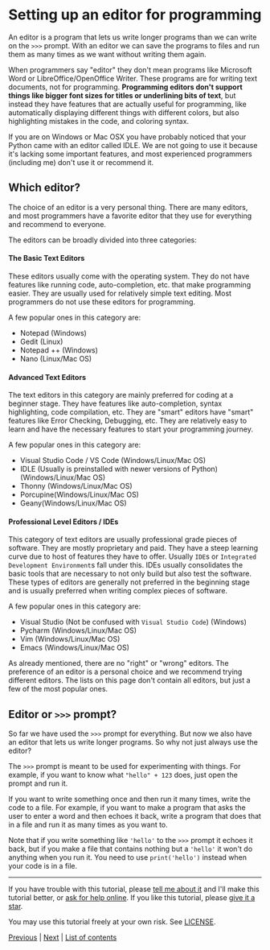 # Setting up an editor for programming

An editor is a program that lets us write longer programs than we can
write on the `>>>` prompt. With an editor we can save the programs to files and
run them as many times as we want without writing them again.

When programmers say "editor" they don't mean programs like Microsoft
Word or LibreOffice/OpenOffice Writer. These programs are for writing
text documents, not for programming. **Programming editors don't support
things like bigger font sizes for titles or underlining bits of text**,
but instead they have features that are actually useful for programming,
like automatically displaying different things with different colors,
but also highlighting mistakes in the code, and coloring syntax.

If you are on Windows or Mac OSX you have probably noticed that your
Python came with an editor called IDLE. We are not going to use it
because it's lacking some important features, and most experienced
programmers (including me) don't use it or recommend it.

## Which editor?

The choice of an editor is a very personal thing. There are many
editors, and most programmers have a favorite editor that they use for
everything and recommend to everyone.

The editors can be broadly divided into three categories:

#### The Basic Text Editors
These editors usually come with the operating system. They do not have features like
running code, auto-completion, etc. that make programming easier. They are usually used for relatively simple
text editing. Most programmers do not use these editors for programming.

A few popular ones in this category are:
- Notepad (Windows)
- Gedit (Linux)
- Notepad ++ (Windows)
- Nano (Linux/Mac OS)

#### Advanced Text Editors
The text editors in this category are  mainly preferred for coding at a beginner stage. They have features like auto-completion, syntax highlighting,
code compilation, etc. They are "smart" editors have "smart" features like Error Checking, Debugging, etc. They are relatively easy to learn and have the necessary features
to start your programming journey.

A few popular ones in this category are:
- Visual Studio Code / VS Code (Windows/Linux/Mac OS)
- IDLE (Usually is preinstalled with newer versions of Python) (Windows/Linux/Mac OS)
- Thonny (Windows/Linux/Mac OS)
- Porcupine(Windows/Linux/Mac OS)
- Geany(Windows/Linux/Mac OS)

#### Professional Level Editors / IDEs
This category of text editors are usually professional grade pieces of software. They are mostly proprietary and paid. They have a steep
learning curve due to host of features they have to offer. Usually `IDE`s or `Integrated Development Environment`s fall under this.
IDEs usually consolidates the basic tools that are necessary to not only build but also test the software. These types of editors are generally not preferred
in the beginning stage and is usually preferred when writing complex pieces of software.

A few popular ones in this category are:
- Visual Studio (Not be confused with `Visual Studio Code`) (Windows)
- Pycharm (Windows/Linux/Mac OS)
- Vim (Windows/Linux/Mac OS)
- Emacs (Windows/Linux/Mac OS)

As already mentioned, there are no "right" or "wrong" editors. The preference of an editor
is a personal choice and we recommend trying different editors.
The lists on this page don't contain all editors, but just a few of the most popular ones.

## Editor or `>>>` prompt?

So far we have used the `>>>` prompt for everything. But now we also
have an editor that lets us write longer programs. So why not just
always use the editor?

The `>>>` prompt is meant to be used for experimenting with things. For
example, if you want to know what `"hello" + 123` does, just open the
prompt and run it.

If you want to write something once and then run it many times, write
the code to a file. For example, if you want to make a program that asks
the user to enter a word and then echoes it back, write a program that
does that in a file and run it as many times as you want to.

Note that if you write something like `'hello'` to the `>>>` prompt it
echoes it back, but if you make a file that contains nothing but a
`'hello'` it won't do anything when you run it. You need to use
`print('hello')` instead when your code is in a file.

***

If you have trouble with this tutorial, please
[tell me about it](../contact-me.md) and I'll make this tutorial better,
or [ask for help online](../getting-help.md).
If you like this tutorial, please [give it a
star](../README.md#how-can-i-thank-you-for-writing-and-sharing-this-tutorial).

You may use this tutorial freely at your own risk. See
[LICENSE](../LICENSE).

[Previous](using-functions.md) | [Next](if.md) |
[List of contents](../README.md#basics)
